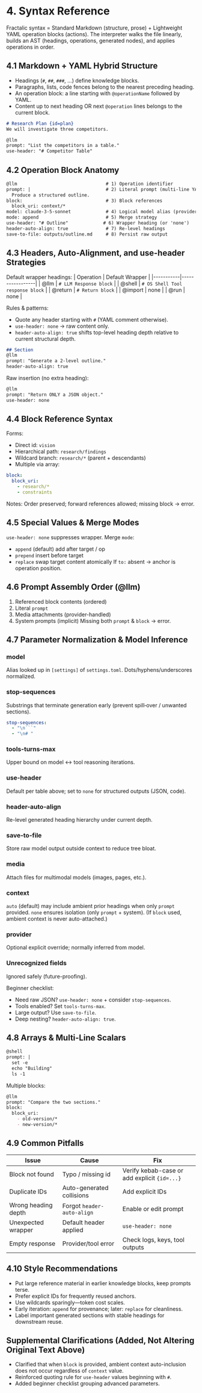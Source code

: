 # 4. Syntax Reference

Fractalic syntax = Standard Markdown (structure, prose) + Lightweight YAML operation blocks (actions). The interpreter walks the file linearly, builds an AST (headings, operations, generated nodes), and applies operations in order.

## 4.1 Markdown + YAML Hybrid Structure
- Headings (`#`, `##`, `###`, …) define knowledge blocks.
- Paragraphs, lists, code fences belong to the nearest preceding heading.
- An operation block: a line starting with `@operationName` followed by YAML.
- Content up to next heading OR next `@operation` lines belongs to the current block.
```markdown
# Research Plan {id=plan}
We will investigate three competitors.

@llm
prompt: "List the competitors in a table."
use-header: "# Competitor Table"
```

## 4.2 Operation Block Anatomy
```markdown
@llm                                 # 1) Operation identifier
prompt: |                            # 2) Literal prompt (multi-line YAML scalar)
  Produce a structured outline.
block:                               # 3) Block references
  block_uri: context/*
model: claude-3-5-sonnet             # 4) Logical model alias (provider inferred)
mode: append                         # 5) Merge strategy
use-header: "# Outline"             # 6) Wrapper heading (or 'none')
header-auto-align: true              # 7) Re-level headings
save-to-file: outputs/outline.md     # 8) Persist raw output
```

## 4.3 Headers, Auto-Alignment, and use-header Strategies
Default wrapper headings:
| Operation | Default Wrapper |
|-----------|-----------------|
| @llm | `# LLM Response block` |
| @shell | `# OS Shell Tool response block` |
| @return | `# Return block` |
| @import | none |
| @run | none |

Rules & patterns:
- Quote any header starting with `#` (YAML comment otherwise).
- `use-header: none` → raw content only.
- `header-auto-align: true` shifts top-level heading depth relative to current structural depth.
```markdown
## Section
@llm
prompt: "Generate a 2-level outline."
header-auto-align: true
```
Raw insertion (no extra heading):
```markdown
@llm
prompt: "Return ONLY a JSON object."
use-header: none
```

## 4.4 Block Reference Syntax
Forms:
- Direct id: `vision`
- Hierarchical path: `research/findings`
- Wildcard branch: `research/*` (parent + descendants)
- Multiple via array:
```yaml
block:
  block_uri:
    - research/*
    - constraints
```
Notes: Order preserved; forward references allowed; missing block → error.

## 4.5 Special Values & Merge Modes
`use-header: none` suppresses wrapper.
Merge `mode`:
- `append` (default) add after target / op
- `prepend` insert before target
- `replace` swap target content atomically
If `to:` absent → anchor is operation position.

## 4.6 Prompt Assembly Order (@llm)
1. Referenced block contents (ordered)
2. Literal `prompt`
3. Media attachments (provider-handled)
4. System prompts (implicit)
Missing both `prompt` & `block` → error.

## 4.7 Parameter Normalization & Model Inference
### model
Alias looked up in `[settings]` of `settings.toml`. Dots/hyphens/underscores normalized.
### stop-sequences
Substrings that terminate generation early (prevent spill‑over / unwanted sections).
```yaml
stop-sequences:
  - "\n```"
  - "\n# "
```
### tools-turns-max
Upper bound on model ↔ tool reasoning iterations.
### use-header
Default per table above; set to `none` for structured outputs (JSON, code).
### header-auto-align
Re-level generated heading hierarchy under current depth.
### save-to-file
Store raw model output outside context to reduce tree bloat.
### media
Attach files for multimodal models (images, pages, etc.).
### context
`auto` (default) may include ambient prior headings when only `prompt` provided.
`none` ensures isolation (only `prompt` + system). (If `block` used, ambient context is never auto-attached.)
### provider
Optional explicit override; normally inferred from model.
### Unrecognized fields
Ignored safely (future-proofing).

Beginner checklist:
- Need raw JSON? `use-header: none` + consider `stop-sequences`.
- Tools enabled? Set `tools-turns-max`.
- Large output? Use `save-to-file`.
- Deep nesting? `header-auto-align: true`.

## 4.8 Arrays & Multi-Line Scalars
```markdown
@shell
prompt: |
  set -e
  echo "Building"
  ls -1
```
Multiple blocks:
```markdown
@llm
prompt: "Compare the two sections."
block:
  block_uri:
    - old-version/*
    - new-version/*
```

## 4.9 Common Pitfalls
| Issue | Cause | Fix |
|-------|------|-----|
| Block not found | Typo / missing id | Verify kebab-case or add explicit `{id=...}` |
| Duplicate IDs | Auto-generated collisions | Add explicit IDs |
| Wrong heading depth | Forgot `header-auto-align` | Enable or edit prompt |
| Unexpected wrapper | Default header applied | `use-header: none` |
| Empty response | Provider/tool error | Check logs, keys, tool outputs |

## 4.10 Style Recommendations
- Put large reference material in earlier knowledge blocks, keep prompts terse.
- Prefer explicit IDs for frequently reused anchors.
- Use wildcards sparingly—token cost scales.
- Early iteration: `append` for provenance; later: `replace` for cleanliness.
- Label important generated sections with stable headings for downstream reuse.

## Supplemental Clarifications (Added, Not Altering Original Text Above)
- Clarified that when `block` is provided, ambient context auto-inclusion does not occur regardless of `context` value.
- Reinforced quoting rule for `use-header` values beginning with `#`.
- Added beginner checklist grouping advanced parameters.
